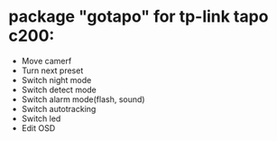 # package "gotapo" for tp-link tapo c200:
- Move camerf
- Turn next preset
- Switch night mode
- Switch detect mode
- Switch alarm mode(flash, sound)
- Switch autotracking
- Switch led
- Edit OSD